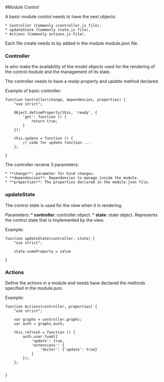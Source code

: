 #Module Control


A basic module control needs to have the next objects:

    * Controller (Commonly ccontroller.js file).
    * updateState (Commonly state.js file).
    * Actions (Commonly actions.js File).

Each file create needs to by added in the module module.json file.

 ### Controller

 Is who make the availability of the model objects used for the rendering of the control module and
 the management of its state.

 The controller needs to have a *ready* property and *update* method declared.

 Example of basic controller:

```
function Controller(change, dependencies, properties) {
    "use strict";

    Object.defineProperty(this, 'ready', {
        'get': function () {
            return true;
        }
    });

    this.update = function () {
        // code for update function ...
    };

}
```

The controller receive 3 parameters:

    * **change**: parameter for bind changes.
    * **dependencies**: Dependencies to manage inside the module.
    * **properties**: The properties declared in the module.json file.

### updateState

The control state is used for the view when it is rendering.

Parameters:
    * **controller**: controller object.
    * **state**: state object. Represents the control state that is implemented by the view.

Example:
```
function updateState(controller, state) {
    "use strict";

    state.someProperty = value

}
```

### Actions

Define the actions in a module and needs have declared the methods specified in the module.json.

Example:
```
function Actions(controller, properties) {
    "use strict";

    var graphs = controller.graphs;
    var auth = graphs.auth;

    this.refresh = function () {
        auth.user.load({
            'update': true,
            'extensions': {
                'doctor': {'update': true}
            }
        });
    };


}
```
